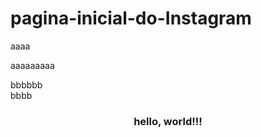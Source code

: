 # pagina-inicial-do-Instagram


<p>aaaa<p/> aaaaaaaaa


bbbbbb <br> bbbb

<h3/><center>hello, world!!!</center><h3/>
